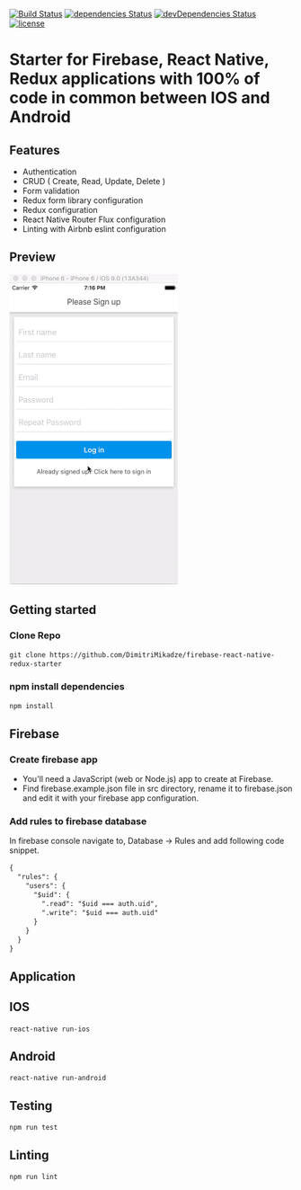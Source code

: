 [![Build Status](https://travis-ci.org/DimitriMikadze/firebase-react-native-redux-starter.svg?branch=master)](https://travis-ci.org/DimitriMikadze/firebase-react-native-redux-starter)
[![dependencies Status](https://david-dm.org/DimitriMikadze/firebase-react-native-redux-starter/status.svg)](https://david-dm.org/DimitriMikadze/firebase-react-native-redux-starter)
[![devDependencies Status](https://david-dm.org/DimitriMikadze/firebase-react-native-redux-starter/dev-status.svg)](https://david-dm.org/DimitriMikadze/firebase-react-native-redux-starter?type=dev)
[![license](https://img.shields.io/github/license/mashape/apistatus.svg)]()

# Starter for Firebase, React Native, Redux applications with 100% of code in common between IOS and Android

## Features

- Authentication
- CRUD ( Create, Read, Update, Delete )
- Form validation
- Redux form library configuration
- Redux configuration
- React Native Router Flux configuration
- Linting with Airbnb eslint configuration

## Preview

<img src="previewgif.gif" width="300">

## Getting started

### Clone Repo

````
git clone https://github.com/DimitriMikadze/firebase-react-native-redux-starter
````

### npm install dependencies

````
npm install
````

## Firebase

### Create firebase app

- You'll need a JavaScript (web or Node.js) app to create at Firebase.
- Find firebase.example.json file in src directory, rename it to firebase.json and edit it with your firebase app configuration.

### Add rules to firebase database

In firebase console navigate to, Database -> Rules and add following code snippet.

````
{
  "rules": {
    "users": {
      "$uid": {
        ".read": "$uid === auth.uid",
        ".write": "$uid === auth.uid"
      }
    }
  }
}
````

## Application

## IOS

````
react-native run-ios
````

## Android

````
react-native run-android
````

## Testing

````
npm run test
````

## Linting

````
npm run lint
````